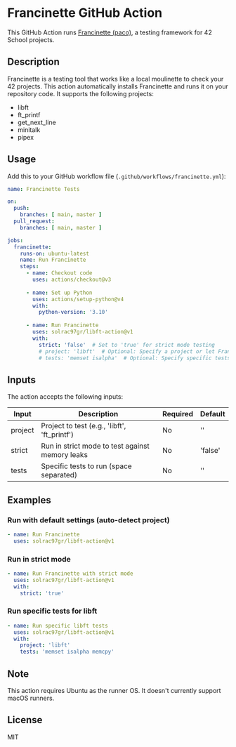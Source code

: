 # Francinette GitHub Action

This GitHub Action runs [Francinette (paco)](https://github.com/xicodomingues/francinette), a testing framework for 42 School projects.

## Description

Francinette is a testing tool that works like a local moulinette to check your 42 projects. This action automatically installs Francinette and runs it on your repository code. It supports the following projects:

- libft
- ft_printf
- get_next_line
- minitalk
- pipex

## Usage

Add this to your GitHub workflow file (`.github/workflows/francinette.yml`):

```yaml
name: Francinette Tests

on:
  push:
    branches: [ main, master ]
  pull_request:
    branches: [ main, master ]

jobs:
  francinette:
    runs-on: ubuntu-latest
    name: Run Francinette
    steps:
      - name: Checkout code
        uses: actions/checkout@v3
      
      - name: Set up Python
        uses: actions/setup-python@v4
        with:
          python-version: '3.10'
          
      - name: Run Francinette
        uses: solrac97gr/libft-action@v1
        with:
          strict: 'false'  # Set to 'true' for strict mode testing
          # project: 'libft'  # Optional: Specify a project or let Francinette detect it
          # tests: 'memset isalpha'  # Optional: Specify specific tests to run
```

## Inputs

The action accepts the following inputs:

| Input    | Description                                               | Required | Default |
|----------|-----------------------------------------------------------|----------|---------|
| project  | Project to test (e.g., 'libft', 'ft_printf')              | No       | ''      |
| strict   | Run in strict mode to test against memory leaks           | No       | 'false' |
| tests    | Specific tests to run (space separated)                   | No       | ''      |

## Examples

### Run with default settings (auto-detect project)

```yaml
- name: Run Francinette
  uses: solrac97gr/libft-action@v1
```

### Run in strict mode

```yaml
- name: Run Francinette with strict mode
  uses: solrac97gr/libft-action@v1
  with:
    strict: 'true'
```

### Run specific tests for libft

```yaml
- name: Run specific libft tests
  uses: solrac97gr/libft-action@v1
  with:
    project: 'libft'
    tests: 'memset isalpha memcpy'
```

## Note

This action requires Ubuntu as the runner OS. It doesn't currently support macOS runners.

## License

MIT
